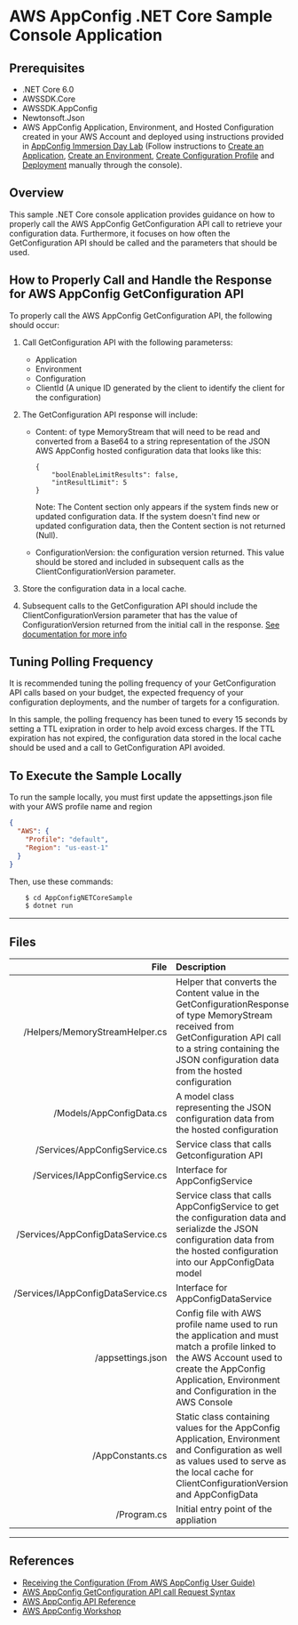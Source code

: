 # AWS AppConfig .NET Core Sample Console Application

## Prerequisites
- .NET Core 6.0
- AWSSDK.Core
- AWSSDK.AppConfig
- Newtonsoft.Json
- AWS AppConfig Application, Environment, and Hosted Configuration created in your AWS Account and deployed using instructions provided in [AppConfig Immersion Day Lab](https://mng.workshop.aws/appconfig.html) (Follow instructions to [Create an Application](https://mng.workshop.aws/appconfig/create-application.html), [Create an Environment](https://mng.workshop.aws/appconfig/create-environment.html), [Create Configuration Profile](https://workshop.aws-management.tools/appconfig/create-configuration-profile/) and [Deployment](https://mng.workshop.aws/appconfig/deployment.html) manually through the console).

## Overview
This sample .NET Core console application provides guidance on how to properly call the AWS AppConfig GetConfiguration API call to retrieve your configuration data.  Furthermore, it focuses on how often the GetConfiguration API should be called and the parameters that should be used.

## How to Properly Call and Handle the Response for AWS AppConfig GetConfiguration API
To properly call the AWS AppConfig GetConfiguration API, the following should occur:

1. Call GetConfiguration API with the following parameterss:
    - Application
    - Environment
    - Configuration
    - ClientId (A unique ID generated by the client to identify the client for the configuration)

2. The GetConfiguration API response will include:

    - Content: of type MemoryStream that will need to be read and converted from a Base64 to a string representation of the JSON AWS AppConfig hosted configuration data that looks like this:
        ```
        {
            "boolEnableLimitResults": false,
            "intResultLimit": 5
        }
        ```
        Note: The Content section only appears if the system finds new or updated configuration data. If the system doesn't find new or updated configuration data, then the Content section is not returned (Null).

    - ConfigurationVersion: the configuration version returned.  This value should be stored and included in subsequent calls as the ClientConfigurationVersion parameter.

3. Store the configuration data in a local cache.  

4. Subsequent calls to the GetConfiguration API should include the ClientConfigurationVersion parameter that has the value of ConfigurationVersion returned from the initial call in the response. [See documentation for more info](https://docs.aws.amazon.com/appconfig/latest/userguide/appconfig-retrieving-the-configuration.html)


## Tuning Polling Frequency
It is recommended tuning the polling frequency of your GetConfiguration API calls based on your budget, the expected frequency of your configuration deployments, and the number of targets for a configuration. 

In this sample, the polling frequency has been tuned to every 15 seconds by setting a TTL exipration in order to help avoid excess charges.  If the TTL expiration has not expired, the configuration data stored in the local cache should be used and a call to GetConfiguration API avoided.

## To Execute the Sample Locally
To run the sample locally, you must first update the appsettings.json file with your AWS profile name and region
```json
{
  "AWS": {
    "Profile": "default",
    "Region": "us-east-1"
  }
}
```

Then, use these commands:
```bash
    $ cd AppConfigNETCoreSample
    $ dotnet run
```

----

## Files  
| File                                          | Description |  
|------:|:-------------|  
| /Helpers/MemoryStreamHelper.cs                                     | Helper that converts the Content value in the GetConfigurationResponse of type MemoryStream received from GetConfiguration API call to a string containing the JSON configuration data from the hosted configuration        |  
| /Models/AppConfigData.cs                     | A model class representing the JSON configuration data from the hosted configuration       |  
| /Services/AppConfigService.cs                         | Service class that calls Getconfiguration API          |  
| /Services/IAppConfigService.cs                      | Interface for AppConfigService |  
| /Services/AppConfigDataService.cs    | Service class that calls AppConfigService to get the configuration data and serializde the JSON configuration data from the hosted configuration into our AppConfigData model |  
| /Services/IAppConfigDataService.cs                      | Interface for AppConfigDataService |  
| /appsettings.json                      | Config file with AWS profile name used to run the application and must match a profile linked to the AWS Account used to create the AppConfig Application, Environment and Configuration in the AWS Console |  
| /AppConstants.cs                          | Static class containing values for the AppConfig Application, Environment and Configuration as well as values used to serve as the local cache for ClientConfigurationVersion and AppConfigData  |  
| /Program.cs                          | Initial entry point of the appliation |
----  


## References
- [Receiving the Configuration (From AWS AppConfig User Guide)](https://docs.aws.amazon.com/appconfig/latest/userguide/appconfig-retrieving-the-configuration.html)
- [AWS AppConfig GetConfiguration API call Request Syntax](https://docs.aws.amazon.com/appconfig/2019-10-09/APIReference/API_GetConfiguration.html#API_GetConfiguration_RequestSyntax)
- [AWS AppConfig API Reference](https://docs.aws.amazon.com/appconfig/2019-10-09/APIReference/Welcome.html)
- [AWS AppConfig Workshop](https://mng.workshop.aws/appconfig.html)
